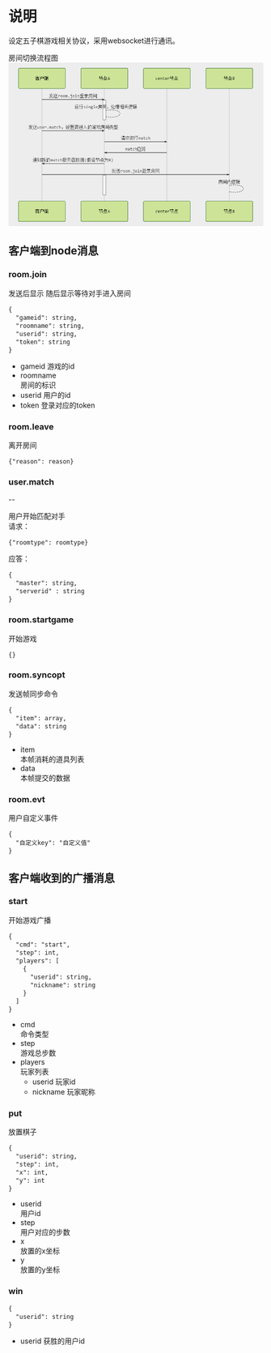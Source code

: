 # 说明
设定五子棋游戏相关协议，采用websocket进行通讯。

房间切换流程图  
![](./img/客户登录大厅及游戏房间时序图.png)

## 客户端到node消息

### room.join
发送后显示 随后显示等待对手进入房间
```
{
  "gameid": string,
  "roomname": string,
  "userid": string,
  "token": string
}
```
- gameid
游戏的id
- roomname  
房间的标识
- userid 
用户的id
- token
登录对应的token


### room.leave
离开房间
```
{"reason": reason}
```

### user.match
--

用户开始匹配对手  
请求：  
```
{"roomtype": roomtype}
```
应答：
```
{
  "master": string,
  "serverid" : string
}
```

### room.startgame
开始游戏
```
{}
```

### room.syncopt
发送帧同步命令
```
{
  "item": array,
  "data": string
}
```
- item  
本帧消耗的道具列表
- data  
本帧提交的数据

### room.evt
用户自定义事件
```
{
  "自定义key": "自定义值"
}
```

## 客户端收到的广播消息
### start
开始游戏广播
```
{
  "cmd": "start",
  "step": int,
  "players": [
    {
      "userid": string,
      "nickname": string      
    }
  ]
}
```
- cmd  
命令类型
- step  
游戏总步数  
- players  
玩家列表  
  - userid 玩家id
  - nickname 玩家昵称

### put
放置棋子
```
{
  "userid": string,
  "step": int,
  "x": int,
  "y": int
}
```
- userid  
用户id
- step  
用户对应的步数
- x  
放置的x坐标  
- y  
放置的y坐标 

### win
```
{
  "userid": string
}
```
- userid
获胜的用户id

